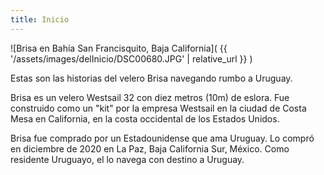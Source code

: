 ```yaml
---
title: Inicio
---
```

![Brisa en Bahía San Francisquito, Baja California](
  {{ '/assets/images/delInicio/DSC00680.JPG' | relative_url }}
)

Estas son las historias del velero Brisa navegando rumbo a Uruguay.

Brisa es un velero Westsail 32 con diez metros (10m) de eslora.
Fue construido como un "kit" por la empresa Westsail en la ciudad de
Costa Mesa en California, en la costa occidental de los
Estados Unidos.

Brisa fue comprado por un Estadounidense que ama Uruguay.
Lo compró en diciembre de 2020 en La Paz, Baja California Sur, México.
Como residente
Uruguayo, el lo navega con destino a Uruguay.
